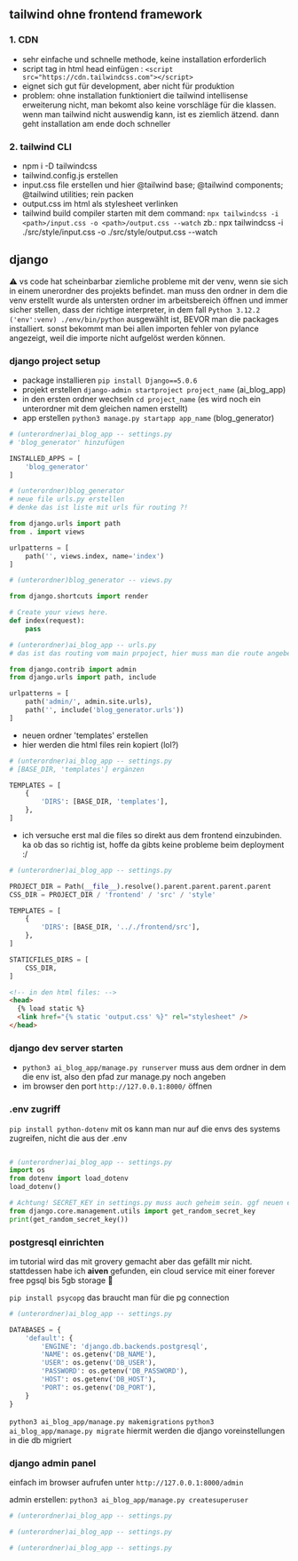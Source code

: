 ## tailwind ohne frontend framework

### 1. CDN

- sehr einfache und schnelle methode, keine installation erforderlich
- script tag in html head einfügen : `<script src="https://cdn.tailwindcss.com"></script>`
- eignet sich gut für development, aber nicht für produktion
- problem: ohne installation funktioniert die tailwind intellisense erweiterung nicht, man bekomt also keine vorschläge für die klassen. wenn man tailwind nicht auswendig kann, ist es ziemlich ätzend. dann geht installation am ende doch schneller

### 2. tailwind CLI

- npm i -D tailwindcss
- tailwind.config.js erstellen
- input.css file erstellen und hier @tailwind base; @tailwind components; @tailwind utilities; rein packen
- output.css im html als stylesheet verlinken
- tailwind build compiler starten mit dem command:
  `npx tailwindcss -i <path>/input.css -o <path>/output.css --watch`
  zb.: npx tailwindcss -i ./src/style/input.css -o ./src/style/output.css --watch

## django

⚠️ vs code hat scheinbarbar ziemliche probleme mit der venv, wenn sie sich in einem unerordner des projekts befindet. man muss den ordner in dem die venv erstellt wurde als untersten ordner im arbeitsbereich öffnen und immer sicher stellen, dass der richtige interpreter, in dem fall `Python 3.12.2 ('env':venv) ./env/bin/python` ausgewählt ist, BEVOR man die packages installiert. sonst bekommt man bei allen importen fehler von pylance angezeigt, weil die importe nicht aufgelöst werden können.

### django project setup

- package installieren `pip install Django==5.0.6`
- projekt erstellen `django-admin startproject project_name` (ai_blog_app)
- in den ersten ordner wechseln `cd project_name` (es wird noch ein unterordner mit dem gleichen namen erstellt)
- app erstellen `python3 manage.py startapp app_name` (blog_generator)

```py
# (unterordner)ai_blog_app -- settings.py
# 'blog_generator' hinzufügen

INSTALLED_APPS = [
    'blog_generator'
]
```

```py
# (unterordner)blog_generator
# neue file urls.py erstellen
# denke das ist liste mit urls für routing ?!

from django.urls import path
from . import views

urlpatterns = [
    path('', views.index, name='index')
]
```

```py
# (unterordner)blog_generator -- views.py

from django.shortcuts import render

# Create your views here.
def index(request):
    pass
```

```py
# (unterordner)ai_blog_app -- urls.py
# das ist das routing vom main prpoject, hier muss man die route angeben wo django nach der page suchen soll

from django.contrib import admin
from django.urls import path, include

urlpatterns = [
    path('admin/', admin.site.urls),
    path('', include('blog_generator.urls'))
]
```

- neuen ordner 'templates' erstellen
- hier werden die html files rein kopiert (lol?)

```py
# (unterordner)ai_blog_app -- settings.py
# [BASE_DIR, 'templates'] ergänzen

TEMPLATES = [
    {
        'DIRS': [BASE_DIR, 'templates'],
    },
]
```

- ich versuche erst mal die files so direkt aus dem frontend einzubinden. ka ob das so richtig ist, hoffe da gibts keine probleme beim deployment :/

```py
# (unterordner)ai_blog_app -- settings.py

PROJECT_DIR = Path(__file__).resolve().parent.parent.parent.parent
CSS_DIR = PROJECT_DIR / 'frontend' / 'src' / 'style'

TEMPLATES = [
    {
        'DIRS': [BASE_DIR, '.././frontend/src'],
    },
]

STATICFILES_DIRS = [
    CSS_DIR,
]
```

```html
<!-- in den html files: -->
<head>
  {% load static %}
  <link href="{% static 'output.css' %}" rel="stylesheet" />
</head>
```

### django dev server starten

- `python3 ai_blog_app/manage.py runserver` muss aus dem ordner in dem die env ist, also den pfad zur manage.py noch angeben
- im browser den port `http://127.0.0.1:8000/` öffnen

### .env zugriff

`pip install python-dotenv` mit os kann man nur auf die envs des systems zugreifen, nicht die aus der .env

```py

# (unterordner)ai_blog_app -- settings.py
import os
from dotenv import load_dotenv
load_dotenv()

# Achtung! SECRET_KEY in settings.py muss auch geheim sein. ggf neuen erstellen:
from django.core.management.utils import get_random_secret_key
print(get_random_secret_key())

```

### postgresql einrichten

im tutorial wird das mit grovery gemacht aber das gefällt mir nicht. stattdessen habe ich **aiven** gefunden, ein cloud service mit einer forever free pgsql bis 5gb storage 🤑

`pip install psycopg` das braucht man für die pg connection

```py
# (unterordner)ai_blog_app -- settings.py

DATABASES = {
    'default': {
        'ENGINE': 'django.db.backends.postgresql',
        'NAME': os.getenv('DB_NAME'),
        'USER': os.getenv('DB_USER'),
        'PASSWORD': os.getenv('DB_PASSWORD'),
        'HOST': os.getenv('DB_HOST'),
        'PORT': os.getenv('DB_PORT'),
    }
}
```

`python3 ai_blog_app/manage.py makemigrations`
`python3 ai_blog_app/manage.py migrate`
hiermit werden die django voreinstellungen in die db migriert

### django admin panel

einfach im browser aufrufen unter `http://127.0.0.1:8000/admin`

admin erstellen: `python3 ai_blog_app/manage.py createsuperuser`

```py
# (unterordner)ai_blog_app -- settings.py

```

```py
# (unterordner)ai_blog_app -- settings.py

```

```py
# (unterordner)ai_blog_app -- settings.py

```
